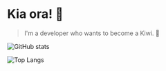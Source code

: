 # Kia ora! 🥝

> I'm a developer who wants to become a Kiwi. 🤣



![GitHub stats](https://github-readme-stats.vercel.app/api?username=developowl&show_icons=true&theme=material-palenight)

![Top Langs](https://github-readme-stats.vercel.app/api/top-langs/?username=developowl&theme=material-palenight)
